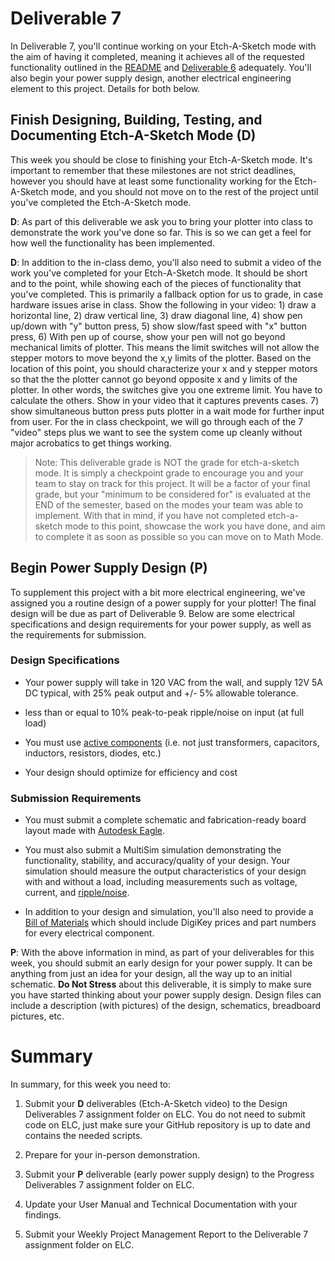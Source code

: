# Deliverable 7

In Deliverable 7, you'll continue working on your Etch-A-Sketch mode with the aim of having it completed, meaning it achieves all of the requested functionality outlined in the [README](../README.md) and [Deliverable 6](deliverable6.md) adequately. You'll also begin your power supply design, another electrical engineering element to this project. Details for both below.

## Finish Designing, Building, Testing, and Documenting Etch-A-Sketch Mode (D)

This week you should be close to finishing your Etch-A-Sketch mode. It's important to remember that these milestones are not strict deadlines, however you should have at least some functionality working for the Etch-A-Sketch mode, and you should not move on to the rest of the project until you've completed the Etch-A-Sketch mode. 

**D**: As part of this deliverable we ask you to bring your plotter into class to demonstrate the work you've done so far. This is so we can get a feel for how well the functionality has been implemented.

**D**: In addition to the in-class demo, you'll also need to submit a video of the work you've completed for your Etch-A-Sketch mode. It should be short and to the point, while showing each of the pieces of functionality that you've completed. This is primarily a fallback option for us to grade, in case hardware issues arise in class.  Show the following in your video: 1) draw a horizontal line, 2) draw vertical line, 3) draw diagonal line, 4) show pen up/down with "y" button press, 5) show slow/fast speed with "x" button press, 6) With pen up of course, show your pen will not go beyond mechanical limits of plotter.  This means the limit switches will not allow the stepper motors to move beyond the x,y limits of the plotter.  Based on the location of this point, you should characterize your x and y stepper motors so that the the plotter cannot go beyond opposite x and y limits of the plotter.  In other words, the switches give you one extreme limit.  You have to calculate the others.  Show in your video that it captures prevents cases. 7) show simultaneous button press puts plotter in a wait mode for further input from user.
For the in class checkpoint, we will go through each of the 7 "video" steps plus we want to see the system come up cleanly without major acrobatics to get things working.

> Note: This deliverable grade is NOT the grade for etch-a-sketch mode. It is simply a checkpoint grade to encourage you and your team to stay on track for this project. It will be a factor of your final grade, but your "minimum to be considered for" is evaluated at the END of the semester, based on the modes your team was able to implement. With that in mind, if you have not completed etch-a-sketch mode to this point, showcase the work you have done, and aim to complete it as soon as possible so you can move on to Math Mode.

## Begin Power Supply Design (P)

To supplement this project with a bit more electrical engineering, we've assigned you a routine design of a power supply for your plotter! The final design will be due as part of Deliverable 9. Below are some electrical specifications and design requirements for your power supply, as well as the requirements for submission.

### Design Specifications

- Your power supply will take in 120 VAC from the wall, and supply 12V 5A DC typical, with 25% peak output and +/- 5% allowable tolerance.

- less than or equal to 10% peak-to-peak ripple/noise on input (at full load)

- You must use [active components](https://en.wikipedia.org/wiki/Electronic_component#Active_components) (i.e. not just transformers, capacitors, inductors, resistors, diodes, etc.)

- Your design should optimize for efficiency and cost

### Submission Requirements 

- You must submit a complete schematic and fabrication-ready board layout made with [Autodesk Eagle](https://www.autodesk.com/products/eagle/free-download).

- You must also submit a MultiSim simulation demonstrating the functionality, stability, and accuracy/quality of your design. Your simulation should measure the output characteristics of your design with and without a load, including measurements such as voltage, current, and [ripple/noise](https://knowledge.ni.com/KnowledgeArticleDetails?id=kA03q000000YG05CAG&l=en-US).

- In addition to your design and simulation, you'll also need to provide a [Bill of Materials](https://en.wikipedia.org/wiki/Bill_of_materials) which should include DigiKey prices and part numbers for every electrical component.

**P**: With the above information in mind, as part of your deliverables for this week, you should submit an early design for your power supply. It can be anything from just an idea for your design, all the way up to an initial schematic. **Do Not Stress** about this deliverable, it is simply to make sure you have started thinking about your power supply design. Design files can include a description (with pictures) of the design, schematics, breadboard pictures, etc.

# Summary

In summary, for this week you need to:

1. Submit your **D** deliverables (Etch-A-Sketch video) to the Design Deliverables 7 assignment folder on ELC. You do not need to submit code on ELC, just make sure your GitHub repository is up to date and contains the needed scripts.

2. Prepare for your in-person demonstration.

3. Submit your **P** deliverable (early power supply design) to the Progress Deliverables 7 assignment folder on ELC.

4. Update your User Manual and Technical Documentation with your findings.

5. Submit your Weekly Project Management Report to the Deliverable 7 assignment folder on ELC.
